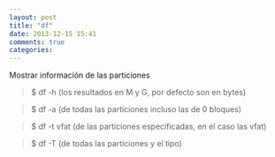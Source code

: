 ```yaml
---
layout: post
title: "df"
date: 2013-12-15 15:41
comments: true
categories: 
---
```

Mostrar información de las particiones

>$ df -h (los resultados en M y G, por defecto son en bytes)

>$ df -a (de todas las particiones incluso las de 0 bloques)

>$ df -t vfat (de las particiones especificadas, en el caso las vfat)

>$ df  -T (de todas las particiones y el tipo)

